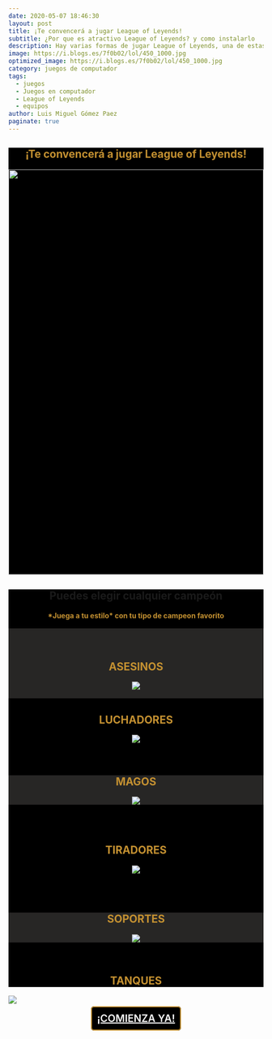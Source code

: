 ```yaml
---
date: 2020-05-07 18:46:30
layout: post
title: ¡Te convencerá a jugar League of Leyends!
subtitle: ¿Por que es atractivo League of Leyends? y como instalarlo
description: Hay varias formas de jugar League of Leyends, una de estas es 
image: https://i.blogs.es/7f0b02/lol/450_1000.jpg
optimized_image: https://i.blogs.es/7f0b02/lol/450_1000.jpg
category: juegos de computador
tags:
  - juegos
  - Juegos en computador
  - League of Leyends
  - equipos
author: Luis Miguel Gómez Paez
paginate: true
---
```




<section style = "background-color: black;">
<center>
<h1 style = "color: rgb(195, 144, 49);">¡Te convencerá a jugar League of Leyends!</h1>
</center>
<img style = "background-color: black;" height="800px" width = "100%" src ="https://i.blogs.es/7f0b02/lol/450_1000.jpg">
</section>

<section style = "background-color: black;">
<center>
<h1>Puedes elegir cualquier campeón</h1>
<center>
 <strong style = "color: rgb(195, 144, 49);">*Juega a tu estilo* con tu tipo de campeon favorito</strong>
<br><br>


<section style = "background-color: rgb(39,38,37);">
<center>
<br>
<br>
<h2 style = "color: rgb(195, 144, 49);">ASESINOS</h2>
</center>
<img src = "https://lolstatic-a.akamaihd.net/frontpage/apps/prod/harbinger-l10-website/es-ar/production/es-ar/static/assassin-d64d3ffdda15e1eed637aefe6a2c7fee.png">
<br><br>
</section>

<section style = "background-color: black;" >
<center>
<h2 style = "color: rgb(195, 144, 49);">LUCHADORES</h2>
</center>
<img src = "https://lolstatic-a.akamaihd.net/frontpage/apps/prod/harbinger-l10-website/es-ar/production/es-ar/static/fighter-7a08920b696ecdb673edeeae1d3c616e.png">
<br><br><br>
</section>

<section style = "background-color: rgb(39,38,37);">
<center>
<h2 style = "color: rgb(195, 144, 49);">MAGOS</h2>

<img src = "https://lolstatic-a.akamaihd.net/frontpage/apps/prod/harbinger-l10-website/es-ar/production/es-ar/static/mage-3bfa6dfe620adafe5e539c2e470f4acc.png">
</center>
</section>

<br><br>

<section style = "background-color: black;">
<center>
<h2 style = "color: rgb(195, 144, 49);">TIRADORES</h2>

<img src = "https://lolstatic-a.akamaihd.net/frontpage/apps/prod/harbinger-l10-website/es-ar/production/es-ar/static/marksman-b339ed8fd7e04ff2c3fca022c5d299fb.png">
</center>
</section>

<br><br>

<section style = "background-color: rgb(39,38,37);">
<center>
<h2 style = "color: rgb(195, 144, 49);">SOPORTES</h2>
<img src = "https://lolstatic-a.akamaihd.net/frontpage/apps/prod/harbinger-l10-website/es-ar/production/es-ar/static/support-d63ae08baf517425864ddc020a5871d5.png">
</center>
</section>
<br><br>

<center>
<section style = "background-color: black;">
<h2 style = "color: rgb(195, 144, 49);">TANQUES</h2>
</center>
</section>
<img src ="https://lolstatic-a.akamaihd.net/frontpage/apps/prod/harbinger-l10-website/es-ar/production/es-ar/static/tank-1245abc326bd98c567ab22659719a1a3.png">
<br><br>

<center>
<a class="boton_personalizado" href="https://signup.euw.leagueoflegends.com/es/signup/index">¡COMIENZA YA!</a>
</center>

<style type="text/css">
.boton_personalizado{
    text-decoration: "color: white;";
    padding: 10px;
    font-weight: 600;
    font-size: 20px;
    color: white;
    background-color: black;
    border-radius: 6px;
    border: 2px solid rgb(195, 144, 49);
  }
</style>